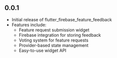 ## 0.0.1

* Initial release of flutter_firebase_feature_feedback
* Features include:
  * Feature request submission widget
  * Firebase integration for storing feedback
  * Voting system for feature requests
  * Provider-based state management
  * Easy-to-use widget API
